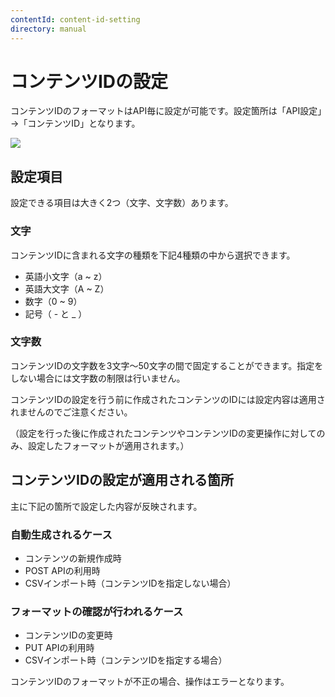 ```yaml
---
contentId: content-id-setting
directory: manual
---
```


# コンテンツIDの設定

コンテンツIDのフォーマットはAPI毎に設定が可能です。設定箇所は「API設定」→「コンテンツID」となります。  
  
![](https://images.microcms-assets.io/assets/d6af1616730544a596d299c20834f460/c31a1f1d925c4c15b2783aade1ebb926/CleanShot%202023-08-16%20at%2012.24.53%402x.png)

設定項目
----

設定できる項目は大きく2つ（文字、文字数）あります。

### 文字

コンテンツIDに含まれる文字の種類を下記4種類の中から選択できます。  

*   英語小文字（a ~ z）
*   英語大文字（A ~ Z）
*   数字（0 ~ 9）
*   記号（ - と \_ ）

### 文字数

コンテンツIDの文字数を3文字〜50文字の間で固定することができます。指定をしない場合には文字数の制限は行いません。

コンテンツIDの設定を行う前に作成されたコンテンツのIDには設定内容は適用されませんのでご注意ください。

（設定を行った後に作成されたコンテンツやコンテンツIDの変更操作に対してのみ、設定したフォーマットが適用されます。）

コンテンツIDの設定が適用される箇所
------------------

主に下記の箇所で設定した内容が反映されます。

### 自動生成されるケース

*   コンテンツの新規作成時
*   POST APIの利用時
*   CSVインポート時（コンテンツIDを指定しない場合）

### フォーマットの確認が行われるケース

*   コンテンツIDの変更時
*   PUT APIの利用時
*   CSVインポート時（コンテンツIDを指定する場合）

コンテンツIDのフォーマットが不正の場合、操作はエラーとなります。